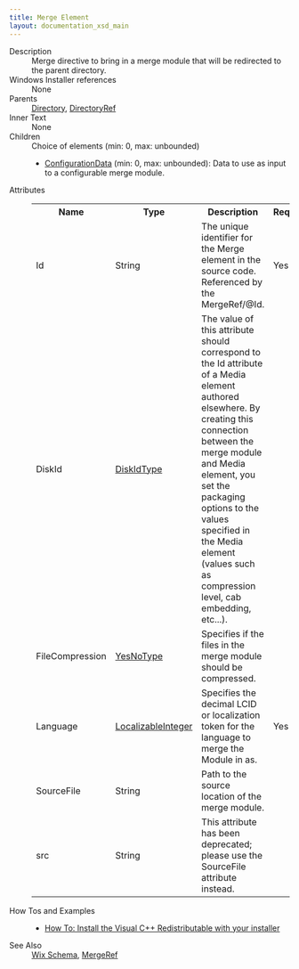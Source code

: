 ```yaml
---
title: Merge Element
layout: documentation_xsd_main
---
```

<dl>
  <dt>Description</dt>
  <dd>Merge directive to bring in a merge module that will be redirected to the parent directory.</dd>
  <dt>Windows Installer references</dt>
  <dd>None</dd>
  <dt>Parents</dt>
  <dd>
    <a href="../directory/">Directory</a>, <a href="../directoryref/">DirectoryRef</a></dd>
  <dt>Inner Text</dt>
  <dd>None</dd>
  <dt>Children</dt>
  <dd>Choice of elements (min: 0, max: unbounded)<ul><li><a href="../configurationdata/">ConfigurationData</a> (min: 0, max: unbounded): Data to use as input to a configurable merge module.</li></ul></dd>
  <dt>Attributes</dt>
  <dd>
    <table cellspacing="0" cellpadding="0" class="schema">
      <tr>
        <th width="15%">Name</th>
        <th width="15%">Type</th>
        <th width="65%">Description</th>
        <th width="15%">Required</th>
      </tr>
      <tr>
        <td>Id</td>
        <td>String</td>
        <td>The unique identifier for the Merge element in the source code.  Referenced by the MergeRef/@Id.</td>
        <td>Yes</td>
      </tr>
      <tr>
        <td>DiskId</td>
        <td><a href="../simple_type_diskidtype/">DiskIdType</a></td>
        <td>The value of this attribute should correspond to the Id attribute of a                     Media element authored elsewhere.  By creating this connection between the merge module and Media                     element, you set the packaging options to the values specified in the Media                     element (values such as compression level, cab embedding, etc...).</td>
        <td>&nbsp;</td>
      </tr>
      <tr>
        <td>FileCompression</td>
        <td><a href="../simple_type_yesnotype/">YesNoType</a></td>
        <td>Specifies if the files in the merge module should be compressed.</td>
        <td>&nbsp;</td>
      </tr>
      <tr>
        <td>Language</td>
        <td><a href="../simple_type_localizableinteger/">LocalizableInteger</a></td>
        <td>Specifies the decimal LCID or localization token for the language to merge the Module in as.</td>
        <td>Yes</td>
      </tr>
      <tr>
        <td>SourceFile</td>
        <td>String</td>
        <td>Path to the source location of the merge module.</td>
        <td>&nbsp;</td>
      </tr>
      <tr>
        <td>src</td>
        <td>String</td>
        <td>This attribute has been deprecated; please use the SourceFile attribute instead.</td>
        <td>&nbsp;</td>
      </tr>
    </table>
  </dd>
  <dt>How Tos and Examples</dt>
  <dd>
    <ul>
      <li>
        <a href="../../../howtos/redistributables_and_install_checks/install_vcredist">How To: Install the Visual C++ Redistributable with your installer</a>
      </li>
    </ul>
  </dd>
  <dt>See Also</dt>
  <dd>
    <a href="../">Wix Schema</a>, <a href="../mergeref/">MergeRef</a></dd>
</dl>
